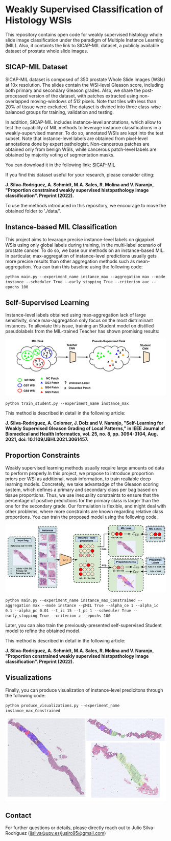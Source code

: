 # Weakly Supervised Classification of Histology WSIs 
This repository contains open code for weakly supervised histology whole slide image classification under the paradigm of Multiple Instance Learning (MIL). Also, it containts the link to SICAP-MIL dataset, a publicly available dataset of prostate whole slide images.

## SICAP-MIL Dataset

SICAP-MIL dataset is composed of 350 prostate Whole Slide Images (WSIs) at 10x resolution. The slides contain the WSI-level Gleason score, including both primary and secondary Gleason grades. Also, we share the post-processed version of the dataset, with patches extracted using non-overlapped moving-windows of 512 pixels. Note that tiles with less than 20% of tissue were excluded. The dataset is divided into three class-wise balanced groups for training, validation and testing.

In addition, SICAP-MIL includes instance-level annotations, which allow to test the capability of MIL methods to leverage instance classifications in a weakly-supervised manner. To do so, annotated WSIs are kept into the test subset. Note that instance-level labels are obtained from pixel-level annotations done by expert pathologist. Non-cancerous patches are obtained only from benign WSIs, while cancerous patch-level labels are obtained by majority voting of segmentation masks.

You can download it in the following link: [SICAP-MIL](https://cvblab.synology.me/PublicDatabases/SICAP_MIL.zip)

If you find this dataset useful for your research, please consider citing:

**J. Silva-Rodríguez, A. Schmidt, M.A. Sales, R. Molina and V. Naranjo, "Proportion constrained weakly supervised histopathology image classification". Preprint (2022).**

To use the methods introduced in this repository, we encourage to move the obtained folder to './data/'. 

## Instance-based MIL Classification

This project aims to levarage precise instance-level labels on gigapixel WSIs using only global labels during training, in the multi-label scenario of prostate cancer. To do so, we base our methods on an instance-based MIL. In particular, max-aggregation of instance-level predictions usually gets more precise results than other aggregation methods such as mean-aggregation. You can train this baseline using the following code:

```
python main.py --experiment_name instance_max --aggregation max --mode instance --scheduler True --early_stopping True --criterion auc --epochs 100
```

## Self-Supervised Learning

Instance-level labels obtained using max-aggregation lack of large sensitivity, since max-aggregation only focus on the most distriminant instances. To alleviate this issue, training an Student model on distilled pseudolabels from the MIL-trained Teacher has shown promising results:

![ssl](https://github.com/jusiro/mil_histology/blob/main/images/student_method.png)

```
python train_student.py --experiment_name instance_max
```

This method is described in detail in the following article:

**J. Silva-Rodríguez, A. Colomer, J. Dolz and V. Naranjo, "Self-Learning for Weakly Supervised Gleason Grading of Local Patterns," in IEEE Journal of Biomedical and Health Informatics, vol. 25, no. 8, pp. 3094-3104, Aug. 2021, doi: 10.1109/JBHI.2021.3061457.**

## Proportion Constraints
Weakly supervised learning methods usually require large amounts od data to perform properly.In this project, we propose to introduce proportion priors per WSI as additional, weak information, to train realiable deep learning models. Concretely, we take advantadge of the Gleason scoring system, which defines a primary and secondary class per bag based on tissue proportions. Thus, we use inequality constraints to ensure that the percentage of positive predictions for the primary class is larger than the one for the secondary grade. Our formulation is flexible, and might deal with other problems, where more constraints are known regarding relative class proportions. You can train the proposed model using the following code.

![pc](https://github.com/jusiro/mil_histology/blob/main/images/proportion_method.png)

```
python main.py --experiment_name instance_max_Constrained --aggregation max --mode instance --pMIL True --alpha_ce 1 --alpha_ic 0.1 --alpha_pc 0.01 --t_ic 15 --t_pc 1 --scheduler True --early_stopping True --criterion z --epochs 100
```

Later, you can also train the previously-presented self-supervised Student model to refine the obtained model.

This method is described in detail in the following article:

**J. Silva-Rodríguez, A. Schmidt, M.A. Sales, R. Molina and V. Naranjo, "Proportion constrained weakly supervised histopathology image classification". Preprint (2022).**

## Visualizations

Finally, you can produce visualization of instance-level predicitons through the following code:

```
python produce_visualizations.py --experiment_name instance_max_Constrained
```
![visualizations](https://github.com/jusiro/mil_histology/blob/main/images/visualzations.png)

## Contact
For further questions or details, please directly reach out to Julio Silva-Rodríguez
(jjsilva@upv.es/jusiro95@gmail.com)

